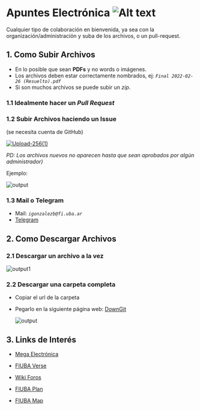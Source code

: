 # Apuntes Electrónica    ![Alt text](https://cms.fi.uba.ar/uploads/logo_FIUBA_color_2_eb5b4d0124.png)

 Cualquier tipo de colaboración en bienvenida, ya sea con la organización/administración y suba de los archivos, o un pull-request.

## 1. Como Subir Archivos
- En lo posible que sean **PDFs** y no words o imágenes.
- Los archivos deben estar correctamente nombrados, ej: *``Final 2022-02-26 (Resuelto).pdf``*
- Si son muchos archivos se puede subir un *zip*.
  
### 1.1 Idealmente hacer un *Pull Request*

### 1.2 Subir Archivos haciendo un Issue
(se necesita cuenta de GitHub)

[![Upload-256(1)](https://user-images.githubusercontent.com/23293753/178126282-689189c9-5e28-43c7-867e-902dbf82afbe.png)](https://github.com/igonzalezb/FIUBA-Electronica/issues/new?assignees=&labels=New+Files&template=subir-apuntes---ex-menes.md&title=CODIGO+-+NOMBRE_DE_LA_MATERIA)

*PD: Los archivos nuevos no aparecen hasta que sean aprobados por algún administrador)*

Ejemplo:

![output](https://user-images.githubusercontent.com/23293753/178128409-838c5689-f5f6-4f70-808b-d107fbaea50f.gif)

### 1.3 Mail o Telegram
- Mail: *``igonzalezb@fi.uba.ar``*
- [Telegram](https://t.me/inakigb)
## 2. Como Descargar Archivos
### 2.1 Descargar un archivo a la vez
![output1](https://user-images.githubusercontent.com/23293753/178125537-31eeb6ba-b995-43d5-b809-faafdfcf81e0.gif)

### 2.2 Descargar una carpeta completa
- Copiar el url de la carpeta
- Pegarlo en la siguiente página web: [DownGit](https://downgit.github.io)

    ![output](https://user-images.githubusercontent.com/23293753/178126978-9efac7db-250f-487a-85dd-6f770e979e01.gif)

## 3. Links de Interés

- [Mega Electrónica](https://mega.nz/folder/jVwnjCDJ#IcPqdY2XnOKU83iyZ5La4w)

- [FIUBA Verse](https://fiubaverse.github.io/)

- [Wiki Foros](http://wiki.foros-fiuba.com.ar/)

- [FIUBA Plan](https://fede.dm/FIUBA-Plan/)

- [FIUBA Map](https://fede.dm/FIUBA-Map/)

